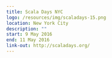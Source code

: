 ```yaml
---
title: Scala Days NYC
logo: /resources/img/scaladays-15.png
location: New York City
description: ""
start: 9 May 2016
end: 11 May 2016
link-out: http://scaladays.org/
---
```

